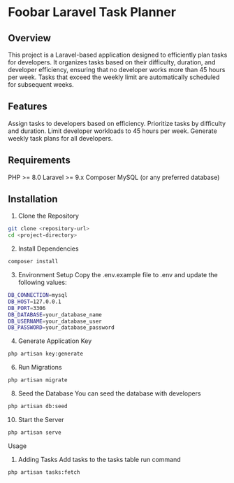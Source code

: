 # Foobar Laravel Task Planner

## Overview

This project is a Laravel-based application designed to efficiently plan tasks for developers. It organizes tasks based on their difficulty, duration, and developer efficiency, ensuring that no developer works more than 45 hours per week. Tasks that exceed the weekly limit are automatically scheduled for subsequent weeks.

## Features

Assign tasks to developers based on efficiency.
Prioritize tasks by difficulty and duration.
Limit developer workloads to 45 hours per week.
Generate weekly task plans for all developers.


## Requirements

PHP >= 8.0
Laravel >= 9.x
Composer
MySQL (or any preferred database)


## Installation

1. Clone the Repository
```bash
git clone <repository-url>
cd <project-directory>
```
2. Install Dependencies
```bash
composer install
```
3. Environment Setup
Copy the .env.example file to .env and update the following values:
```bash
DB_CONNECTION=mysql
DB_HOST=127.0.0.1
DB_PORT=3306
DB_DATABASE=your_database_name
DB_USERNAME=your_database_user
DB_PASSWORD=your_database_password
```

4. Generate Application Key
```bash
php artisan key:generate
```
6. Run Migrations
```bash
php artisan migrate
```
8. Seed the Database
You can seed the database with developers
```bash
php artisan db:seed
```
10. Start the Server
```bash
php artisan serve
```


Usage

1. Adding Tasks
Add tasks to the tasks table run command
```bash
php artisan tasks:fetch
```
